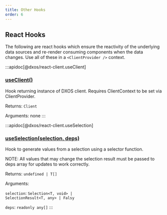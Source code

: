 ```yaml
---
title: Other Hooks
order: 6
---
```

## React Hooks

The following are react hooks which ensure the reactivity of the underlying data sources and re-render consuming components when the data changes. Use all of these in a `<ClientProvider />` context.

:::apidoc[@dxos/react-client.useClient]
### [useClient()](https://github.com/dxos/dxos/blob/main/packages/sdk/react-client/src/client/ClientContext.tsx#L32)

Hook returning instance of DXOS client.
Requires ClientContext to be set via ClientProvider.

Returns: <code>Client</code>

Arguments: none
:::


:::apidoc[@dxos/react-client.useSelection]
### [useSelection(selection, deps)](https://github.com/dxos/dxos/blob/main/packages/sdk/react-client/src/echo/useSelection.ts#L20)

Hook to generate values from a selection using a selector function.

NOTE:
All values that may change the selection result  must be passed to deps array
for updates to work correctly.

Returns: <code>undefined | T\[]</code>

Arguments:

`selection`: <code>Selection\<T, void> | SelectionResult\<T, any> | Falsy</code>

`deps`: <code>readonly any\[]</code>
:::
